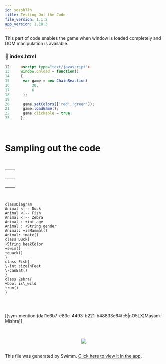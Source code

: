```yaml
---
id: sdzsh7lh
title: Testing Out the Code
file_version: 1.1.2
app_version: 1.10.3
---
```


This part of code enables the game when window is loaded completely and DOM manipulation is available.
<!-- NOTE-swimm-snippet: the lines below link your snippet to Swimm -->
### 📄 index.html
```html
12     <script type="text/javascript">
13     window.onload = function()
14     {
15     	var game = new ChainReaction(
16     		30,
17     		6
18     	);
19     
20     	game.setColors(['red','green']);
21     	game.loadGame();
22     	game.clickable = true;
23     };
```

<br/>

# Sampling out the code

<br/>

|<br/>|<br/>|
|-----|-----|
|<br/>|<br/>|

<br/>

<!--MERMAID {width:100}-->
```mermaid
classDiagram
Animal <|-- Duck
Animal <|-- Fish
Animal <|-- Zebra
Animal : +int age
Animal : +String gender
Animal: +isMammal()
Animal: +mate()
class Duck{
+String beakColor
+swim()
+quack()
}
class Fish{
\-int sizeInFeet
\-canEat()
}
class Zebra{
+bool is\_wild
+run()
}


```
<!--MCONTENT {content: "classDiagram<br/>\nAnimal <|-- Duck<br/>\nAnimal <|-- Fish<br/>\nAnimal <|-- Zebra<br/>\nAnimal : +int age<br/>\nAnimal : +String gender<br/>\nAnimal: +isMammal()<br/>\nAnimal: +mate()<br/>\nclass Duck{<br/>\n+String beakColor<br/>\n+swim()<br/>\n+quack()<br/>\n}<br/>\nclass Fish{<br/>\n\\-int sizeInFeet<br/>\n\\-canEat()<br/>\n}<br/>\nclass Zebra{<br/>\n+bool is\\_wild<br/>\n+run()<br/>\n}<br/>\n\n<br/>"} --->

<br/>

[[sym-mention:(daf1e6b7-e83c-4493-b221-b48833e64fc5|nO5LX)Mayank Mishra]]

<br/>

<br/>

<div align="center"><img src="https://media2.giphy.com/media/85NgDQW1dszTIzxmXu/giphy.gif?cid=d56c4a8bakjd8tigeg5ancyi0tjibjixti5aplcn5r85avrn&ep=v1_gifs_trending&rid=giphy.gif&ct=g" style="width:'50%'"/></div>

<br/>

This file was generated by Swimm. [Click here to view it in the app](https://app.swimm.io/repos/Z2l0aHViJTNBJTNBQXRvbW9zJTNBJTNBbWF5YW5r/docs/sdzsh7lh).
